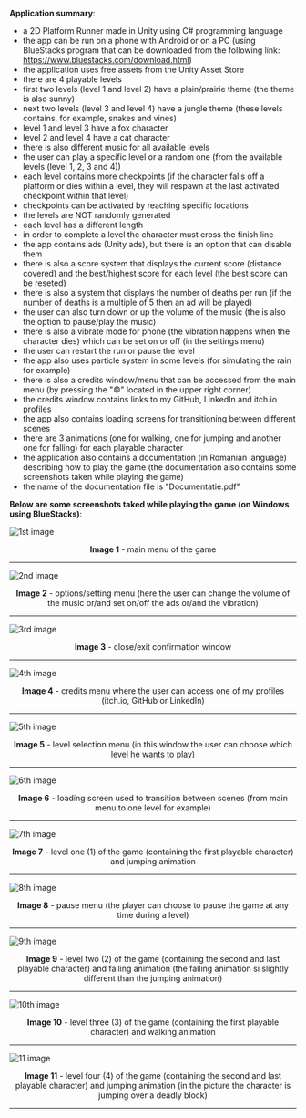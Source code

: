 <strong>Application summary</strong>:
- a 2D Platform Runner made in Unity using C# programming language
- the app can be run on a phone with Android or on a PC (using BlueStacks program that can be downloaded from the following link: https://www.bluestacks.com/download.html)
- the application uses free assets from the Unity Asset Store
- there are 4 playable levels
- first two levels (level 1 and level 2) have a plain/prairie theme (the theme is also sunny)
- next two levels (level 3 and level 4) have a jungle theme (these levels contains, for example, snakes and vines)
- level 1 and level 3 have a fox character
- level 2 and level 4 have a cat character
- there is also different music for all available levels
- the user can play a specific level or a random one (from the available levels (level 1, 2, 3 and 4))
- each level contains more checkpoints (if the character falls off a platform or dies within a level, they will respawn at the last activated checkpoint within that level)
- checkpoints can be activated by reaching specific locations
- the levels are NOT randomly generated
- each level has a different length
- in order to complete a level the character must cross the finish line
- the app contains ads (Unity ads), but there is an option that can disable them
- there is also a score system that displays the current score (distance covered) and the best/highest score for each level (the best score can be reseted)
- there is also a system that displays the number of deaths per run (if the number of deaths is a multiple of 5 then an ad will be played)
- the user can also turn down or up the volume of the music (the is also the option to pause/play the music)
- there is also a vibrate mode for phone (the vibration happens when the character dies) which can be set on or off (in the settings menu)
- the user can restart the run or pause the level
- the app also uses particle system in some levels (for simulating the rain for example)
- there is also a credits window/menu that can be accessed from the main menu (by pressing the "©" located in the upper right corner)
- the credits window contains links to my GitHub, LinkedIn and itch.io profiles
- the app also contains loading screens for transitioning between different scenes
- there are 3 animations (one for walking, one for jumping and another one for falling) for each playable character
- the application also contains a documentation (in Romanian language) describing how to play the game (the documentation also contains some screenshots taken while playing the game)
- the name of the documentation file is "Documentatie.pdf"

<strong>Below are some screenshots taked while playing the game (on Windows using BlueStacks)</strong>:

![1st image](https://github.com/Ampersand25/2DPlatformRunner/blob/master/Screenshots/ss1.png)
<p align="center"><strong>Image 1</strong> - main menu of the game</p>
<hr>

![2nd image](https://github.com/Ampersand25/2DPlatformRunner/blob/master/Screenshots/ss2.png)
<p align="center"><strong>Image 2</strong> - options/setting menu (here the user can change the volume of the music or/and set on/off the ads or/and the vibration)</p>
<hr>

![3rd image](https://github.com/Ampersand25/2DPlatformRunner/blob/master/Screenshots/ss3.png)
<p align="center"><strong>Image 3</strong> - close/exit confirmation window</p>
<hr>

![4th image](https://github.com/Ampersand25/2DPlatformRunner/blob/master/Screenshots/ss4.png)
<p align="center"><strong>Image 4</strong> - credits menu where the user can access one of my profiles (itch.io, GitHub or LinkedIn)</p>
<hr>

![5th image](https://github.com/Ampersand25/2DPlatformRunner/blob/master/Screenshots/ss5.png)
<p align="center"><strong>Image 5</strong> - level selection menu (in this window the user can choose which level he wants to play)</p>
<hr>

![6th image](https://github.com/Ampersand25/2DPlatformRunner/blob/master/Screenshots/ss6.png)
<p align="center"><strong>Image 6</strong> - loading screen used to transition between scenes (from main menu to one level for example)</p>
<hr>

![7th image](https://github.com/Ampersand25/2DPlatformRunner/blob/master/Screenshots/ss7.png)
<p align="center"><strong>Image 7</strong> - level one (1) of the game (containing the first playable character) and jumping animation</p>
<hr>

![8th image](https://github.com/Ampersand25/2DPlatformRunner/blob/master/Screenshots/ss8.png)
<p align="center"><strong>Image 8</strong> - pause menu (the player can choose to pause the game at any time during a level)</p>
<hr>

![9th image](https://github.com/Ampersand25/2DPlatformRunner/blob/master/Screenshots/ss9.png)
<p align="center"><strong>Image 9</strong> - level two (2) of the game (containing the second and last playable character) and falling animation (the falling animation si slightly different than the jumping animation)</p>
<hr>

![10th image](https://github.com/Ampersand25/2DPlatformRunner/blob/master/Screenshots/ss10.png)
<p align="center"><strong>Image 10</strong> - level three (3) of the game (containing the first playable character) and walking animation</p>
<hr>

![11 image](https://github.com/Ampersand25/2DPlatformRunner/blob/master/Screenshots/ss11.png)
<p align="center"><strong>Image 11</strong> - level four (4) of the game (containing the second and last playable character) and jumping animation (in the picture the character is jumping over a deadly block)</p>
<hr>

